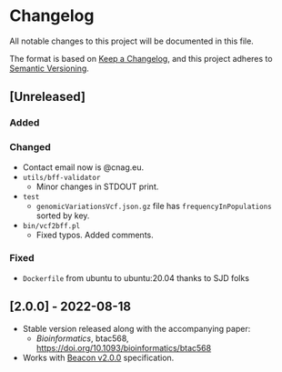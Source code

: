 # Changelog
All notable changes to this project will be documented in this file.

The format is based on [Keep a Changelog](https://keepachangelog.com/en/1.0.0/),
and this project adheres to [Semantic Versioning](https://semver.org/spec/v2.0.0.html).

## [Unreleased]

### Added

### Changed

- Contact email now is @cnag.eu.
- `utils/bff-validator` 
  * Minor changes in STDOUT print.
- `test`
  * `genomicVariationsVcf.json.gz` file has `frequencyInPopulations` sorted by key.
- `bin/vcf2bff.pl`
  * Fixed typos. Added comments.

### Fixed

- `Dockerfile` from ubuntu to ubuntu:20.04 thanks to SJD folks 

## [2.0.0] - 2022-08-18

- Stable version released along with the accompanying paper:
  *  _Bioinformatics_, btac568, https://doi.org/10.1093/bioinformatics/btac568
- Works with [Beacon v2.0.0](https://github.com/ga4gh-beacon/beacon-v2/releases/tag/v2.0.0) specification.
